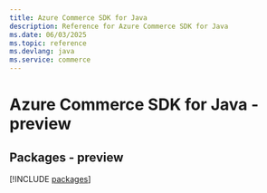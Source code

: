 ```yaml
---
title: Azure Commerce SDK for Java
description: Reference for Azure Commerce SDK for Java
ms.date: 06/03/2025
ms.topic: reference
ms.devlang: java
ms.service: commerce
---
```

# Azure Commerce SDK for Java - preview
## Packages - preview
[!INCLUDE [packages](commerce-index.md)]